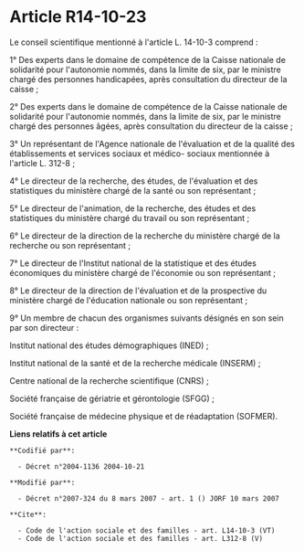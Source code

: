 # Article R14-10-23

Le conseil scientifique mentionné à l'article L. 14-10-3 comprend : 

1° Des experts dans le domaine de compétence de la Caisse nationale de solidarité pour l'autonomie nommés, dans la limite de
six, par le ministre chargé des personnes handicapées, après consultation du directeur de la caisse ; 

2° Des experts dans le domaine de compétence de la Caisse nationale de solidarité pour l'autonomie nommés, dans la limite de
six, par le ministre chargé des personnes âgées, après consultation du directeur de la caisse ; 

3° Un représentant de l'Agence nationale de l'évaluation et de la qualité des établissements et services sociaux et médico-
sociaux mentionnée à l'article L. 312-8 ; 

4° Le directeur de la recherche, des études, de l'évaluation et des statistiques du ministère chargé de la santé ou son
représentant ; 

5° Le directeur de l'animation, de la recherche, des études et des statistiques du ministère chargé du travail ou son
représentant ; 

6° Le directeur de la direction de la recherche du ministère chargé de la recherche ou son représentant ; 

7° Le directeur de l'Institut national de la statistique et des études économiques du ministère chargé de l'économie ou son
représentant ; 

8° Le directeur de la direction de l'évaluation et de la prospective du ministère chargé de l'éducation nationale ou son
représentant ; 

9° Un membre de chacun des organismes suivants désignés en son sein par son directeur : 

Institut national des études démographiques (INED) ; 

Institut national de la santé et de la recherche médicale (INSERM) ; 

Centre national de la recherche scientifique (CNRS) ; 

Société française de gériatrie et gérontologie (SFGG) ; 

Société française de médecine physique et de réadaptation (SOFMER).

**Liens relatifs à cet article**

	**Codifié par**:

	  - Décret n°2004-1136 2004-10-21

	**Modifié par**:

	  - Décret n°2007-324 du 8 mars 2007 - art. 1 () JORF 10 mars 2007

	**Cite**:

	  - Code de l'action sociale et des familles - art. L14-10-3 (VT)
	  - Code de l'action sociale et des familles - art. L312-8 (V)
